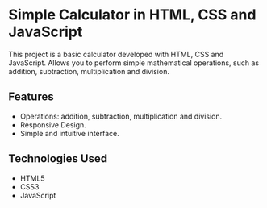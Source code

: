 # Simple Calculator in HTML, CSS and JavaScript

This project is a basic calculator developed with HTML, CSS and JavaScript. Allows you to perform simple mathematical operations, such as addition, subtraction, multiplication and division.

## Features
- Operations: addition, subtraction, multiplication and division.
- Responsive Design.
- Simple and intuitive interface.

## Technologies Used
- HTML5
- CSS3
- JavaScript
